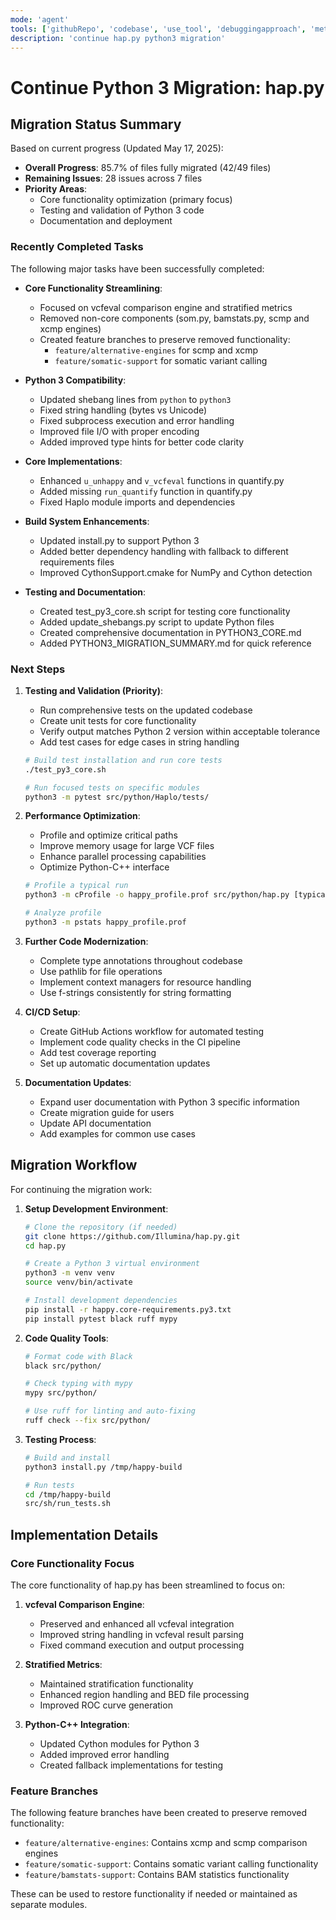 ```yaml
---
mode: 'agent'
tools: ['githubRepo', 'codebase', 'use_tool', 'debuggingapproach', 'metacognitivemonitoring' ]
description: 'continue hap.py python3 migration'
---
```


# Continue Python 3 Migration: hap.py

## Migration Status Summary

Based on current progress (Updated May 17, 2025):

- **Overall Progress**: 85.7% of files fully migrated (42/49 files)
- **Remaining Issues**: 28 issues across 7 files
- **Priority Areas**:
  - Core functionality optimization (primary focus)
  - Testing and validation of Python 3 code
  - Documentation and deployment

### Recently Completed Tasks

The following major tasks have been successfully completed:

- **Core Functionality Streamlining**:
  - Focused on vcfeval comparison engine and stratified metrics
  - Removed non-core components (som.py, bamstats.py, scmp and xcmp engines)
  - Created feature branches to preserve removed functionality:
    - `feature/alternative-engines` for scmp and xcmp
    - `feature/somatic-support` for somatic variant calling

- **Python 3 Compatibility**:
  - Updated shebang lines from `python` to `python3`
  - Fixed string handling (bytes vs Unicode)
  - Fixed subprocess execution and error handling
  - Improved file I/O with proper encoding
  - Added improved type hints for better code clarity

- **Core Implementations**:
  - Enhanced `u_unhappy` and `v_vcfeval` functions in quantify.py
  - Added missing `run_quantify` function in quantify.py
  - Fixed Haplo module imports and dependencies

- **Build System Enhancements**:
  - Updated install.py to support Python 3
  - Added better dependency handling with fallback to different requirements files
  - Improved CythonSupport.cmake for NumPy and Cython detection

- **Testing and Documentation**:
  - Created test_py3_core.sh script for testing core functionality
  - Added update_shebangs.py script to update Python files
  - Created comprehensive documentation in PYTHON3_CORE.md
  - Added PYTHON3_MIGRATION_SUMMARY.md for quick reference

### Next Steps

1. **Testing and Validation (Priority)**:
   - Run comprehensive tests on the updated codebase
   - Create unit tests for core functionality
   - Verify output matches Python 2 version within acceptable tolerance
   - Add test cases for edge cases in string handling

   ```bash
   # Build test installation and run core tests
   ./test_py3_core.sh

   # Run focused tests on specific modules
   python3 -m pytest src/python/Haplo/tests/
   ```

2. **Performance Optimization**:
   - Profile and optimize critical paths
   - Improve memory usage for large VCF files
   - Enhance parallel processing capabilities
   - Optimize Python-C++ interface

   ```bash
   # Profile a typical run
   python3 -m cProfile -o happy_profile.prof src/python/hap.py [typical arguments]

   # Analyze profile
   python3 -m pstats happy_profile.prof
   ```

3. **Further Code Modernization**:
   - Complete type annotations throughout codebase
   - Use pathlib for file operations
   - Implement context managers for resource handling
   - Use f-strings consistently for string formatting

4. **CI/CD Setup**:
   - Create GitHub Actions workflow for automated testing
   - Implement code quality checks in the CI pipeline
   - Add test coverage reporting
   - Set up automatic documentation updates

5. **Documentation Updates**:
   - Expand user documentation with Python 3 specific information
   - Create migration guide for users
   - Update API documentation
   - Add examples for common use cases

## Migration Workflow

For continuing the migration work:

1. **Setup Development Environment**:

   ```bash
   # Clone the repository (if needed)
   git clone https://github.com/Illumina/hap.py.git
   cd hap.py

   # Create a Python 3 virtual environment
   python3 -m venv venv
   source venv/bin/activate

   # Install development dependencies
   pip install -r happy.core-requirements.py3.txt
   pip install pytest black ruff mypy
   ```

2. **Code Quality Tools**:

   ```bash
   # Format code with Black
   black src/python/

   # Check typing with mypy
   mypy src/python/

   # Use ruff for linting and auto-fixing
   ruff check --fix src/python/
   ```

3. **Testing Process**:

   ```bash
   # Build and install
   python3 install.py /tmp/happy-build

   # Run tests
   cd /tmp/happy-build
   src/sh/run_tests.sh
   ```

## Implementation Details

### Core Functionality Focus

The core functionality of hap.py has been streamlined to focus on:

1. **vcfeval Comparison Engine**:
   - Preserved and enhanced all vcfeval integration
   - Improved string handling in vcfeval result parsing
   - Fixed command execution and output processing

2. **Stratified Metrics**:
   - Maintained stratification functionality
   - Enhanced region handling and BED file processing
   - Improved ROC curve generation

3. **Python-C++ Integration**:
   - Updated Cython modules for Python 3
   - Added improved error handling
   - Created fallback implementations for testing

### Feature Branches

The following feature branches have been created to preserve removed functionality:

- `feature/alternative-engines`: Contains xcmp and scmp comparison engines
- `feature/somatic-support`: Contains somatic variant calling functionality
- `feature/bamstats-support`: Contains BAM statistics functionality

These can be used to restore functionality if needed or maintained as separate modules.
